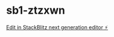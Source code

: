 # sb1-ztzxwn

[Edit in StackBlitz next generation editor ⚡️](https://stackblitz.com/~/github.com/Dhanush-git-ui/sb1-ztzxwn)